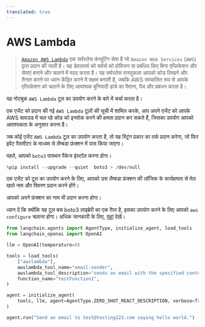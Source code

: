 ```yaml
---
translated: true
---
```


# AWS Lambda

>[`Amazon AWS Lambda`](https://aws.amazon.com/pm/lambda/) एक सर्वरलेस कंप्यूटिंग सेवा है जो `Amazon Web Services` (`AWS`) द्वारा प्रदान की जाती है। यह डेवलपर्स को सर्वर्स को प्रोविजन या प्रबंधित किए बिना एप्लिकेशन और सेवाएं बनाने और चलाने में मदद करता है। यह सर्वरलेस वास्तुकला आपको कोड लिखने और तैनात करने पर ध्यान केंद्रित करने में सक्षम बनाती है, जबकि AWS स्वचालित रूप से आपके एप्लिकेशन को चलाने के लिए आवश्यक बुनियादी ढांचे का पैमाना, पैच और प्रबंधन करता है।

यह नोटबुक `AWS Lambda` टूल का उपयोग करने के बारे में चर्चा करता है।

एक एजेंट को प्रदान की गई `AWS Lambda` टूलों की सूची में शामिल करके, आप अपने एजेंट को आपके AWS क्लाउड में चल रहे कोड को इनवोक करने की क्षमता प्रदान कर सकते हैं, जिसका उपयोग आपको आवश्यकता के अनुसार करना है।

जब कोई एजेंट `AWS Lambda` टूल का उपयोग करता है, तो यह स्ट्रिंग प्रकार का तर्क प्रदान करेगा, जो फिर इवेंट पैरामीटर के माध्यम से लैम्बडा फ़ंक्शन में पास किया जाएगा।

पहले, आपको `boto3` पायथन पैकेज इंस्टॉल करना होगा।

```python
%pip install --upgrade --quiet  boto3 > /dev/null
```

एक एजेंट को टूल का उपयोग करने के लिए, आपको उस लैम्बडा फ़ंक्शन की लॉजिक के कार्यक्षमता से मेल खाते नाम और विवरण प्रदान करने होंगे।

आपको अपने फ़ंक्शन का नाम भी प्रदान करना होगा।

ध्यान दें कि क्योंकि यह टूल बस boto3 लाइब्रेरी का एक रैपर है, इसका उपयोग करने के लिए आपको `aws configure` चलाना होगा। अधिक जानकारी के लिए, [यहां](https://docs.aws.amazon.com/cli/index.html) देखें।

```python
from langchain.agents import AgentType, initialize_agent, load_tools
from langchain_openai import OpenAI

llm = OpenAI(temperature=0)

tools = load_tools(
    ["awslambda"],
    awslambda_tool_name="email-sender",
    awslambda_tool_description="sends an email with the specified content to test@testing123.com",
    function_name="testFunction1",
)

agent = initialize_agent(
    tools, llm, agent=AgentType.ZERO_SHOT_REACT_DESCRIPTION, verbose=True
)

agent.run("Send an email to test@testing123.com saying hello world.")
```
